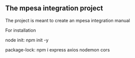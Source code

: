 ## The mpesa integration project

The project is meant to create an mpesa integration manual 


For installation

node init:
   npm init -y


package-lock:
  npm i express axios nodemon cors